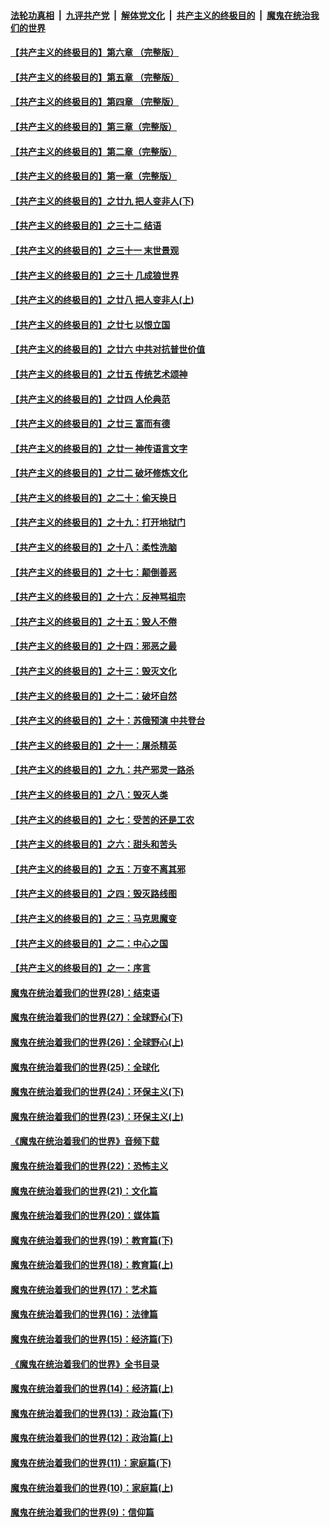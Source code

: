 ####  [法轮功真相](../../../../basic/blob/master/README.md?t=05200602) &nbsp;|&nbsp; [九评共产党](../../../../9ping.md/blob/master/README.md?t=05200602) &nbsp;|&nbsp; [解体党文化](../../../../jtdwh.md/blob/master/README.md?t=05200602)  &nbsp;|&nbsp; [共产主义的终极目的](../../../../gczydzjmd.md/blob/master/README.md?t=05200602) &nbsp;|&nbsp; [魔鬼在统治我们的世界](../../../../mgztzwmdsj.md/blob/master/README.md?t=05200602) 

#### [【共产主义的终极目的】第六章 （完整版）](../pages/nsc422/n11428913.md?t=05200602) 

#### [【共产主义的终极目的】第五章 （完整版）](../pages/nsc422/n11428912.md?t=05200602) 

#### [【共产主义的终极目的】第四章 （完整版）](../pages/nsc422/n11428907.md?t=05200602) 

#### [【共产主义的终极目的】第三章（完整版）](../pages/nsc422/n11428848.md?t=05200602) 

#### [【共产主义的终极目的】第二章（完整版）](../pages/nsc422/n11428831.md?t=05200602) 

#### [【共产主义的终极目的】第一章（完整版）](../pages/nsc422/n11417651.md?t=05200602) 

#### [【共产主义的终极目的】之廿九 把人变非人(下)](../pages/nsc422/n11344140.md?t=05200602) 

#### [【共产主义的终极目的】之三十二 结语](../pages/nsc422/n11360535.md?t=05200602) 

#### [【共产主义的终极目的】之三十一 末世景观](../pages/nsc422/n11351129.md?t=05200602) 

#### [【共产主义的终极目的】之三十 几成狼世界](../pages/nsc422/n11348280.md?t=05200602) 

#### [【共产主义的终极目的】之廿八 把人变非人(上)](../pages/nsc422/n11340492.md?t=05200602) 

#### [【共产主义的终极目的】之廿七 以恨立国](../pages/nsc422/n11336944.md?t=05200602) 

#### [【共产主义的终极目的】之廿六 中共对抗普世价值](../pages/nsc422/n11324785.md?t=05200602) 

#### [【共产主义的终极目的】之廿五 传统艺术颂神](../pages/nsc422/n11296396.md?t=05200602) 

#### [【共产主义的终极目的】之廿四 人伦典范](../pages/nsc422/n11296397.md?t=05200602) 

#### [【共产主义的终极目的】之廿三 富而有德](../pages/nsc422/n11283598.md?t=05200602) 

#### [【共产主义的终极目的】之廿一 神传语言文字](../pages/nsc422/n11263265.md?t=05200602) 

#### [【共产主义的终极目的】之廿二 破坏修炼文化](../pages/nsc422/n11245728.md?t=05200602) 

#### [【共产主义的终极目的】之二十：偷天换日](../pages/nsc422/n11238846.md?t=05200602) 

#### [【共产主义的终极目的】之十九：打开地狱门](../pages/nsc422/n11206376.md?t=05200602) 

#### [【共产主义的终极目的】之十八：柔性洗脑](../pages/nsc422/n11199994.md?t=05200602) 

#### [【共产主义的终极目的】之十七：颠倒善恶](../pages/nsc422/n11179782.md?t=05200602) 

#### [【共产主义的终极目的】之十六：反神骂祖宗](../pages/nsc422/n11166798.md?t=05200602) 

#### [【共产主义的终极目的】之十五：毁人不倦](../pages/nsc422/n11166792.md?t=05200602) 

#### [【共产主义的终极目的】之十四：邪恶之最](../pages/nsc422/n11150249.md?t=05200602) 

#### [【共产主义的终极目的】之十三：毁灭文化](../pages/nsc422/n11135227.md?t=05200602) 

#### [【共产主义的终极目的】之十二：破坏自然](../pages/nsc422/n11135214.md?t=05200602) 

#### [【共产主义的终极目的】之十：苏俄预演 中共登台](../pages/nsc422/n11118424.md?t=05200602) 

#### [【共产主义的终极目的】之十一：屠杀精英](../pages/nsc422/n11118442.md?t=05200602) 

#### [【共产主义的终极目的】之九：共产邪灵一路杀](../pages/nsc422/n11114139.md?t=05200602) 

#### [【共产主义的终极目的】之八：毁灭人类](../pages/nsc422/n11108503.md?t=05200602) 

#### [【共产主义的终极目的】之七：受苦的还是工农](../pages/nsc422/n11101809.md?t=05200602) 

#### [【共产主义的终极目的】之六：甜头和苦头](../pages/nsc422/n11096971.md?t=05200602) 

#### [【共产主义的终极目的】之五：万变不离其邪](../pages/nsc422/n11091285.md?t=05200602) 

#### [【共产主义的终极目的】之四：毁灭路线图](../pages/nsc422/n11086284.md?t=05200602) 

#### [【共产主义的终极目的】之三：马克思魔变](../pages/nsc422/n11061941.md?t=05200602) 

#### [【共产主义的终极目的】之二：中心之国](../pages/nsc422/n11047728.md?t=05200602) 

#### [【共产主义的终极目的】之一：序言](../pages/nsc422/n11086077.md?t=05200602) 

#### [魔鬼在统治着我们的世界(28)：结束语](../pages/nsc422/n10936246.md?t=05200602) 

#### [魔鬼在统治着我们的世界(27)：全球野心(下)](../pages/nsc422/n10928319.md?t=05200602) 

#### [魔鬼在统治着我们的世界(26)：全球野心(上)](../pages/nsc422/n10900318.md?t=05200602) 

#### [魔鬼在统治着我们的世界(25)：全球化](../pages/nsc422/n10788205.md?t=05200602) 

#### [魔鬼在统治着我们的世界(24)：环保主义(下)](../pages/nsc422/n10695307.md?t=05200602) 

#### [魔鬼在统治着我们的世界(23)：环保主义(上)](../pages/nsc422/n10688613.md?t=05200602) 

#### [《魔鬼在统治着我们的世界》音频下载](../pages/nsc422/n10635553.md?t=05200602) 

#### [魔鬼在统治着我们的世界(22)：恐怖主义](../pages/nsc422/n10614727.md?t=05200602) 

#### [魔鬼在统治着我们的世界(21)：文化篇](../pages/nsc422/n10597706.md?t=05200602) 

#### [魔鬼在统治着我们的世界(20)：媒体篇](../pages/nsc422/n10586579.md?t=05200602) 

#### [魔鬼在统治着我们的世界(19)：教育篇(下)](../pages/nsc422/n10564808.md?t=05200602) 

#### [魔鬼在统治着我们的世界(18)：教育篇(上)](../pages/nsc422/n10526970.md?t=05200602) 

#### [魔鬼在统治着我们的世界(17)：艺术篇](../pages/nsc422/n10499093.md?t=05200602) 

#### [魔鬼在统治着我们的世界(16)：法律篇](../pages/nsc422/n10485969.md?t=05200602) 

#### [魔鬼在统治着我们的世界(15)：经济篇(下)](../pages/nsc422/n10469975.md?t=05200602) 

#### [《魔鬼在统治着我们的世界》全书目录](../pages/nsc422/n10464261.md?t=05200602) 

#### [魔鬼在统治着我们的世界(14)：经济篇(上)](../pages/nsc422/n10457370.md?t=05200602) 

#### [魔鬼在统治着我们的世界(13)：政治篇(下)](../pages/nsc422/n10448270.md?t=05200602) 

#### [魔鬼在统治着我们的世界(12)：政治篇(上)](../pages/nsc422/n10444576.md?t=05200602) 

#### [魔鬼在统治着我们的世界(11)：家庭篇(下)](../pages/nsc422/n10440961.md?t=05200602) 

#### [魔鬼在统治着我们的世界(10)：家庭篇(上)](../pages/nsc422/n10435448.md?t=05200602) 

#### [魔鬼在统治着我们的世界(9)：信仰篇](../pages/nsc422/n10432159.md?t=05200602) 

